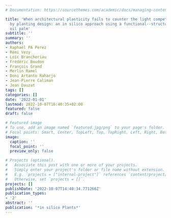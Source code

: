 ```yaml
---
# Documentation: https://sourcethemes.com/academic/docs/managing-content/

title: 'When architectural plasticity fails to counter the light competition imposed
  by planting design: an in silico approach using a functional--structural model of
  oil palm'
subtitle: ''
summary: ''
authors:
- Raphaël PA Perez
- Rémi Vezy
- Loı̈c Brancheriau
- Frédéric Boudon
- François Grand
- Merlin Ramel
- Doni Artanto Raharjo
- Jean-Pierre Caliman
- Jean Dauzat
tags: []
categories: []
date: '2022-01-01'
lastmod: 2022-10-07T16:40:35+02:00
featured: false
draft: false

# Featured image
# To use, add an image named `featured.jpg/png` to your page's folder.
# Focal points: Smart, Center, TopLeft, Top, TopRight, Left, Right, BottomLeft, Bottom, BottomRight.
image:
  caption: ''
  focal_point: ''
  preview_only: false

# Projects (optional).
#   Associate this post with one or more of your projects.
#   Simply enter your project's folder or file name without extension.
#   E.g. `projects = ["internal-project"]` references `content/project/deep-learning/index.md`.
#   Otherwise, set `projects = []`.
projects: []
publishDate: '2022-10-07T14:40:34.771266Z'
publication_types:
- '2'
abstract: ''
publication: '*in silico Plants*'
---
```


